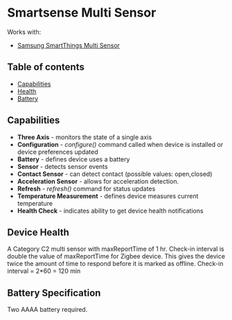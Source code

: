 # Smartsense Multi Sensor



Works with: 

* [Samsung SmartThings Multi Sensor](https://shop.smartthings.com/#!/products/smartsense-multi)

## Table of contents

* [Capabilities](#capabilities)
* [Health](#device-health)
* [Battery](#battery-specification)

## Capabilities

* **Three Axis** - monitors the state of a single axis
* **Configuration** - _configure()_ command called when device is installed or device preferences updated
* **Battery** - defines device uses a battery
* **Sensor** - detects sensor events
* **Contact Sensor** - can detect contact (possible values: open,closed)
* **Acceleration Sensor** - allows for acceleration detection.
* **Refresh** - _refresh()_ command for status updates
* **Temperature Measurement** - defines device measures current temperature
* **Health Check** - indicates ability to get device health notifications

## Device Health

A Category C2 multi sensor with maxReportTime of 1 hr.
Check-in interval is double the value of maxReportTime for Zigbee device. 
This gives the device twice the amount of time to respond before it is marked as offline.
Check-in interval = 2*60 = 120 min

## Battery Specification

Two AAAA battery required.